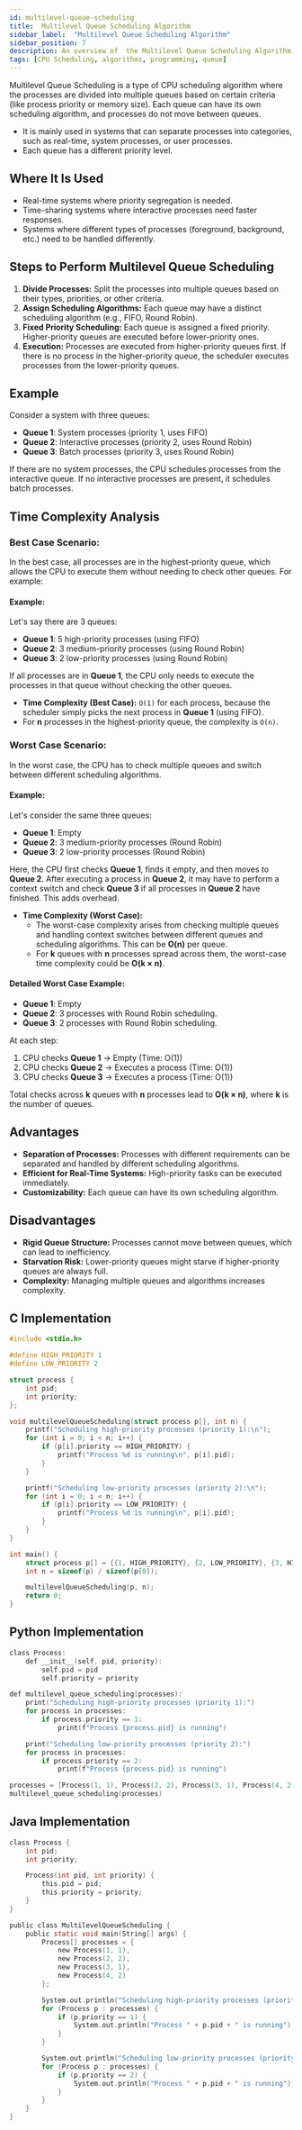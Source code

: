 ```yaml
---
id: multilevel-queue-scheduling
title:  Multilevel Queue Scheduling Algorithm
sidebar_label:  "Multilevel Queue Scheduling Algorithm"
sidebar_position: 7
description: An overview of  the Multilevel Queue Scheduling Algorithm and its applications in programming.
tags: [CPU Scheduling, algorithms, programming, queue]
---
```


Multilevel Queue Scheduling is a type of CPU scheduling algorithm where the processes are divided into multiple queues based on certain criteria (like process priority or memory size). Each queue can have its own scheduling algorithm, and processes do not move between queues.

- It is mainly used in systems that can separate processes into categories, such as real-time, system processes, or user processes.
- Each queue has a different priority level.

## Where It Is Used
- Real-time systems where priority segregation is needed.
- Time-sharing systems where interactive processes need faster responses.
- Systems where different types of processes (foreground, background, etc.) need to be handled differently.

## Steps to Perform Multilevel Queue Scheduling

1. **Divide Processes:** Split the processes into multiple queues based on their types, priorities, or other criteria.
2. **Assign Scheduling Algorithms:** Each queue may have a distinct scheduling algorithm (e.g., FIFO, Round Robin).
3. **Fixed Priority Scheduling:** Each queue is assigned a fixed priority. Higher-priority queues are executed before lower-priority ones.
4. **Execution:** Processes are executed from higher-priority queues first. If there is no process in the higher-priority queue, the scheduler executes processes from the lower-priority queues.

## Example

Consider a system with three queues:
- **Queue 1**: System processes (priority 1, uses FIFO)
- **Queue 2**: Interactive processes (priority 2, uses Round Robin)
- **Queue 3**: Batch processes (priority 3, uses Round Robin)

If there are no system processes, the CPU schedules processes from the interactive queue. If no interactive processes are present, it schedules batch processes.

## Time Complexity Analysis

### Best Case Scenario:
In the best case, all processes are in the highest-priority queue, which allows the CPU to execute them without needing to check other queues. For example:

#### Example:
Let's say there are 3 queues:
- **Queue 1**: 5 high-priority processes (using FIFO)
- **Queue 2**: 3 medium-priority processes (using Round Robin)
- **Queue 3**: 2 low-priority processes (using Round Robin)

If all processes are in **Queue 1**, the CPU only needs to execute the processes in that queue without checking the other queues.

- **Time Complexity (Best Case):** `O(1)` for each process, because the scheduler simply picks the next process in **Queue 1** (using FIFO). 
- For **n** processes in the highest-priority queue, the complexity is `O(n)`.

### Worst Case Scenario:
In the worst case, the CPU has to check multiple queues and switch between different scheduling algorithms.

#### Example:
Let's consider the same three queues:
- **Queue 1**: Empty
- **Queue 2**: 3 medium-priority processes (Round Robin)
- **Queue 3**: 2 low-priority processes (Round Robin)

Here, the CPU first checks **Queue 1**, finds it empty, and then moves to **Queue 2**. After executing a process in **Queue 2**, it may have to perform a context switch and check **Queue 3** if all processes in **Queue 2** have finished. This adds overhead.

- **Time Complexity (Worst Case):** 
    - The worst-case complexity arises from checking multiple queues and handling context switches between different queues and scheduling algorithms. This can be **O(n)** per queue.
    - For **k** queues with **n** processes spread across them, the worst-case time complexity could be **O(k × n)**.

#### Detailed Worst Case Example:
- **Queue 1**: Empty
- **Queue 2**: 3 processes with Round Robin scheduling.
- **Queue 3**: 2 processes with Round Robin scheduling.

At each step:
1. CPU checks **Queue 1** → Empty (Time: O(1))
2. CPU checks **Queue 2** → Executes a process (Time: O(1))
3. CPU checks **Queue 3** → Executes a process (Time: O(1))

Total checks across **k** queues with **n** processes lead to **O(k × n)**, where **k** is the number of queues.




## Advantages
- **Separation of Processes:** Processes with different requirements can be separated and handled by different scheduling algorithms.
- **Efficient for Real-Time Systems:** High-priority tasks can be executed immediately.
- **Customizability:** Each queue can have its own scheduling algorithm.

## Disadvantages
- **Rigid Queue Structure:** Processes cannot move between queues, which can lead to inefficiency.
- **Starvation Risk:** Lower-priority queues might starve if higher-priority queues are always full.
- **Complexity:** Managing multiple queues and algorithms increases complexity.

## C Implementation

```c
#include <stdio.h>

#define HIGH_PRIORITY 1
#define LOW_PRIORITY 2

struct process {
    int pid;
    int priority;
};

void multilevelQueueScheduling(struct process p[], int n) {
    printf("Scheduling high-priority processes (priority 1):\n");
    for (int i = 0; i < n; i++) {
        if (p[i].priority == HIGH_PRIORITY) {
            printf("Process %d is running\n", p[i].pid);
        }
    }

    printf("Scheduling low-priority processes (priority 2):\n");
    for (int i = 0; i < n; i++) {
        if (p[i].priority == LOW_PRIORITY) {
            printf("Process %d is running\n", p[i].pid);
        }
    }
}

int main() {
    struct process p[] = {{1, HIGH_PRIORITY}, {2, LOW_PRIORITY}, {3, HIGH_PRIORITY}, {4, LOW_PRIORITY}};
    int n = sizeof(p) / sizeof(p[0]);

    multilevelQueueScheduling(p, n);
    return 0;
}
```
## Python Implementation
```c
class Process:
    def __init__(self, pid, priority):
        self.pid = pid
        self.priority = priority

def multilevel_queue_scheduling(processes):
    print("Scheduling high-priority processes (priority 1):")
    for process in processes:
        if process.priority == 1:
            print(f"Process {process.pid} is running")

    print("Scheduling low-priority processes (priority 2):")
    for process in processes:
        if process.priority == 2:
            print(f"Process {process.pid} is running")

processes = [Process(1, 1), Process(2, 2), Process(3, 1), Process(4, 2)]
multilevel_queue_scheduling(processes)

```
## Java Implementation
```c
class Process {
    int pid;
    int priority;

    Process(int pid, int priority) {
        this.pid = pid;
        this.priority = priority;
    }
}

public class MultilevelQueueScheduling {
    public static void main(String[] args) {
        Process[] processes = {
            new Process(1, 1),
            new Process(2, 2),
            new Process(3, 1),
            new Process(4, 2)
        };

        System.out.println("Scheduling high-priority processes (priority 1):");
        for (Process p : processes) {
            if (p.priority == 1) {
                System.out.println("Process " + p.pid + " is running");
            }
        }

        System.out.println("Scheduling low-priority processes (priority 2):");
        for (Process p : processes) {
            if (p.priority == 2) {
                System.out.println("Process " + p.pid + " is running");
            }
        }
    }
}

```
